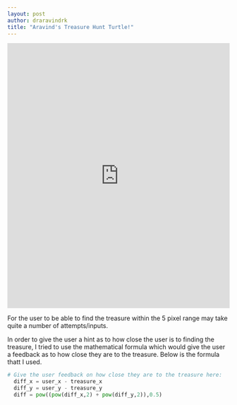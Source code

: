 ```yaml
---
layout: post
author: draravindrk
title: "Aravind's Treasure Hunt Turtle!"
---
```

<iframe src="https://trinket.io/embed/python/87cc894c55" width="100%" height="600" frameborder="0" marginwidth="0" marginheight="0" allowfullscreen></iframe>
 
For the user to be able to find the treasure within the 5 pixel range may take quite a number of attempts/inputs.

In order to give the user a hint as to how close the user is to finding the treasure, I tried to use the mathematical formula which would give the user a feedback as to how close they are to the treasure. Below is the formula thatt I used.

```python
# Give the user feedback on how close they are to the treasure here:
  diff_x = user_x - treasure_x
  diff_y = user_y - treasure_y
  diff = pow((pow(diff_x,2) + pow(diff_y,2)),0.5)
```
